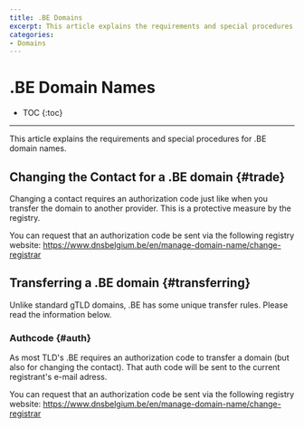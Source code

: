 ```yaml
---
title: .BE Domains
excerpt: This article explains the requirements and special procedures for .BE names.
categories:
- Domains
---
```


# .BE Domain Names

* TOC
{:toc}

---

This article explains the requirements and special procedures for .BE domain names.

## Changing the Contact for a .BE domain {#trade}

Changing a contact requires an authorization code just like when you transfer the domain to another provider. This is a protective measure by the registry.

You can request that an authorization code be sent via the following registry website: https://www.dnsbelgium.be/en/manage-domain-name/change-registrar

## Transferring a .BE domain {#transferring}

Unlike standard gTLD domains, .BE has some unique transfer rules. Please read the information below.

### Authcode {#auth}

As most TLD's .BE requires an authorization code to transfer a domain (but also for changing the contact). That auth code will be sent to the current registrant's e-mail adress.

You can request that an authorization code be sent via the following registry website: https://www.dnsbelgium.be/en/manage-domain-name/change-registrar
